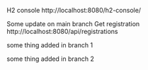 H2 console
http://localhost:8080/h2-console/


Some update on main branch
Get registration
http://localhost:8080/api/registrations

some thing added in branch 1 

some thing added in branch 2 
